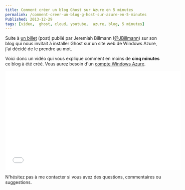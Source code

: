 ```yaml
---
title: Comment créer un blog Ghost sur Azure en 5 minutes
permalink: /comment-creer-un-blog-g-host-sur-azure-en-5-minutes
Published: 2013-12-29
tags: [video,  ghost, cloud, youtube,  azure, blog, 5 minutes]
---
```


Suite à <a href="http://www.jbillmann.com/installing-ghost-from-the-azure-web-site-gallery/" target="_blank">un billet</a> (post) publié par Jeremiah Billmann (<a href="http://twitter.com/jbillmann" target="_blank">@JBillmann</a>) sur son blog qui nous invitait à installer Ghost sur un site web de Windows Azure, j'ai décidé de le prendre au mot.  

Voici donc un vidéo qui vous explique comment en moins de **cinq minutes** ce blog à été créé. Vous aurez besoin d'un <a href="http://account.windowsazure.com/Home/Index" target="_blank">compte Windows Azure</a>.

<iframe width="560" height="315" src="//www.youtube.com/embed/vcnPO7g4KLM" frameborder="0" allowfullscreen></iframe>

N'hésitez pas à me contacter si vous avez des questions, commentaires ou suggestions.